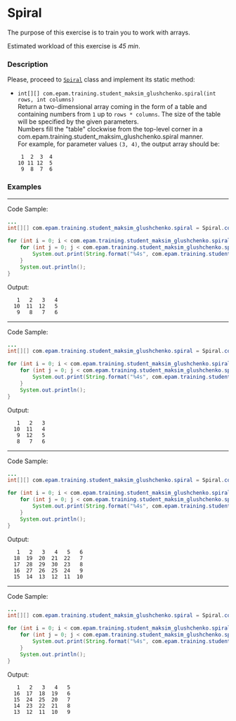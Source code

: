 # Spiral

The purpose of this exercise is to train you to work with arrays.

Estimated workload of this exercise is _45 min_.

### Description
Please, proceed to [`Spiral`](src/main/java/com/epam/rd/autotasks/Spiral.java)
class and implement its static method:

* `int[][] com.epam.training.student_maksim_glushchenko.spiral(int rows, int columns)`\
  Return a two-dimensional array coming in the form of a table and containing numbers from `1` up to `rows * columns`. The size of the table will be specified by the given parameters.\
  Numbers fill the "table" clockwise from the top-level corner in a com.epam.training.student_maksim_glushchenko.spiral manner.\
  For example, for parameter values `(3, 4)`, the output array should be:
    ```
     1  2  3  4
    10 11 12  5
     9  8  7  6
    ```

### Examples

---
Code Sample:
```java
...
int[][] com.epam.training.student_maksim_glushchenko.spiral = Spiral.com.epam.training.student_maksim_glushchenko.spiral(3, 4);

for (int i = 0; i < com.epam.training.student_maksim_glushchenko.spiral.length; i++) {
    for (int j = 0; j < com.epam.training.student_maksim_glushchenko.spiral[i].length; j++) {
        System.out.print(String.format("%4s", com.epam.training.student_maksim_glushchenko.spiral[i][j]));
    }
    System.out.println();
}

```

Output:
```
   1   2   3   4
  10  11  12   5
   9   8   7   6
```

---
Code Sample:
```java
...
int[][] com.epam.training.student_maksim_glushchenko.spiral = Spiral.com.epam.training.student_maksim_glushchenko.spiral(4, 3);

for (int i = 0; i < com.epam.training.student_maksim_glushchenko.spiral.length; i++) {
    for (int j = 0; j < com.epam.training.student_maksim_glushchenko.spiral[i].length; j++) {
        System.out.print(String.format("%4s", com.epam.training.student_maksim_glushchenko.spiral[i][j]));
    }
    System.out.println();
}

```

Output:
```
   1   2   3
  10  11   4
   9  12   5
   8   7   6
```

---
Code Sample:
```java
...
int[][] com.epam.training.student_maksim_glushchenko.spiral = Spiral.com.epam.training.student_maksim_glushchenko.spiral(5, 6);

for (int i = 0; i < com.epam.training.student_maksim_glushchenko.spiral.length; i++) {
    for (int j = 0; j < com.epam.training.student_maksim_glushchenko.spiral[i].length; j++) {
        System.out.print(String.format("%4s", com.epam.training.student_maksim_glushchenko.spiral[i][j]));
    }
    System.out.println();
}

```

Output:
```
   1   2   3   4   5   6
  18  19  20  21  22   7
  17  28  29  30  23   8
  16  27  26  25  24   9
  15  14  13  12  11  10
```

---
Code Sample:
```java
...
int[][] com.epam.training.student_maksim_glushchenko.spiral = Spiral.com.epam.training.student_maksim_glushchenko.spiral(5, 5);

for (int i = 0; i < com.epam.training.student_maksim_glushchenko.spiral.length; i++) {
    for (int j = 0; j < com.epam.training.student_maksim_glushchenko.spiral[i].length; j++) {
        System.out.print(String.format("%4s", com.epam.training.student_maksim_glushchenko.spiral[i][j]));
    }
    System.out.println();
}

```

Output:
```
   1   2   3   4   5
  16  17  18  19   6
  15  24  25  20   7
  14  23  22  21   8
  13  12  11  10   9
```
